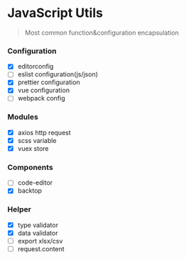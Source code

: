 # JavaScript Utils

> Most common function&configuration encapsulation

### Configuration

- [x] editorconfig
- [ ] eslist configuration(js/json)
- [x] prettier configuration
- [x] vue configuration
- [ ] webpack config

### Modules

- [x] axios http request
- [x] scss variable
- [x] vuex store

### Components

- [ ] code-editor
- [x] backtop

### Helper

- [x] type validator
- [x] data validator
- [ ] export xlsx/csv
- [ ] request.content
